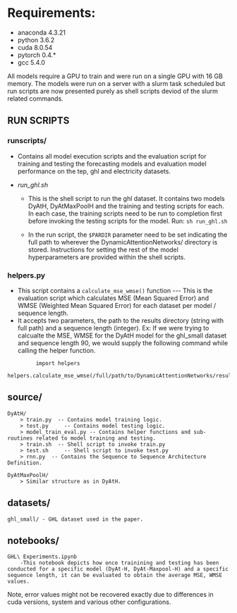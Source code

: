 # Requirements:
  - anaconda 4.3.21
  - python   3.6.2
  - cuda     8.0.54
  - pytorch  0.4.*
  - gcc      5.4.0 
 
All models require a GPU to train and were run on a single GPU with 16 GB memory. The models were run on a server with a slurm task scheduled but run scripts are now presented purely as shell scripts deviod of the slurm related commands.

## RUN SCRIPTS
 ###  runscripts/   
 - Contains all model execution scripts and the evaluation script for training and testing the forecasting models and evaluation model performance on the tep, ghl and electricity datasets.

- *run_ghl.sh* 
    - This is the shell script to run the ghl dataset. It contains two models DyAtH, DyAtMaxPoolH and the training and testing scripts for each. In each case, the training scripts need to be run  to completion first before invoking the testing scripts for the model.
	Run: `sh run_ghl.sh`

	- In the run script, the `$PARDIR` parameter need to be set indicating the full path to wherever the DynamicAttentionNetworks/ directory is stored. Instructions for setting the rest of the model hyperparameters are provided within the shell scripts.
	
### helpers.py 
  - This script contains a `calculate_mse_wmse()` function --- This is the evaluation script which calculates MSE (Mean Squared Error) and WMSE (Weighted Mean Squared Error) for each dataset per model / sequence length. 
  - It accepts two parameters, the path to the results directory (string with full path) and a sequence length (integer).
	Ex: If we were trying to calcualte the MSE, WMSE for the DyAtH model for the ghl_small dataset and sequence length 90, we would supply the following command while calling the helper function.
```
         import helpers
         helpers.calculate_mse_wmse(/full/path/to/DynamicAttentionNetworks/results/DyAtH/DyAtH_mean/,90)
```

## source/ 
    DyAtH/
    	> train.py  -- Contains model training logic.
    	> test.py	  -- Contains model testing logic.
    	> model_train_eval.py -- Contains helper functions and sub-routines related to model training and testing.
    	> train.sh  -- Shell script to invoke train.py
    	> test.sh	  -- Shell script to invoke test.py
    	> rnn.py  -- Contains the Sequence to Sequence Architecture Definition.

	DyAtMaxPoolH/	
 		> Similar structure as in DyAtH.
## datasets/
    ghl_small/ - GHL dataset used in the paper.


## notebooks/
    GHL\ Experiments.ipynb  
        -This notebook depicts how once trainining and testing has been conducted for a specific model (DyAt-H, DyAt-Maxpool-H) and a specific sequence length, it can be evaluated to obtain the average MSE, WMSE values.

Note, error values might not be recovered exactly due to differences in cuda versions, system and various other configurations.
